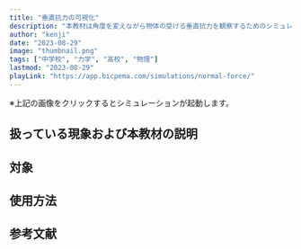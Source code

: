 ```yaml
---
title: "垂直抗力の可視化"
description: "本教材は角度を変えながら物体の受ける垂直抗力を観察するためのシミュレーション教材です。"
author: "kenji"
date: "2023-08-29"
image: "thumbnail.png"
tags: ["中学校", "力学", "高校", "物理"]
lastmod: "2023-08-29"
playLink: "https://app.bicpema.com/simulations/normal-force/"
---
```

※上記の画像をクリックするとシミュレーションが起動します。

## 扱っている現象および本教材の説明

## 対象

## 使用方法

## 参考文献
